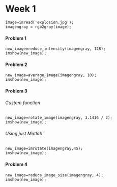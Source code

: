 Week 1
======

```
image=imread('explosion.jpg');
imagengray = rgb2gray(image);
```

#### Problem 1

```
new_image=reduce_intensity(imagengray, 128);
imshow(new_image);
```

#### Problem 2
``` 
new_image=average_image(imagengray, 10);
imshow(new_image);
```

#### Problem 3

###### Custom function
```
new_image=rotate_image(imagengray, 3.1416 / 2);
imshow(new_image);
```

###### Using just Matlab
```
new_image=imrotate(imagengray,45);
imshow(new_image);
```

#### Problem 4
```
new_image=reduce_image_size(imagengray, 4);
imshow(new_image);
```
